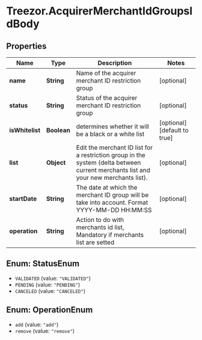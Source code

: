 # Treezor.AcquirerMerchantIdGroupsIdBody

## Properties
Name | Type | Description | Notes
------------ | ------------- | ------------- | -------------
**name** | **String** | Name of the acquirer merchant ID restriction group | [optional] 
**status** | **String** | Status of the acquirer merchant ID restriction group | [optional] 
**isWhitelist** | **Boolean** | determines whether it will be a black or a white list | [optional] [default to true]
**list** | **Object** | Edit the merchant ID list for a restriction group in the system (delta between current merchants list and your new merchants list). | [optional] 
**startDate** | **String** | The date at which the merchant ID group will be take into account. Format YYYY-MM-DD HH:MM:SS | [optional] 
**operation** | **String** | Action to do with merchants id list, Mandatory if merchants list are setted | [optional] 

<a name="StatusEnum"></a>
## Enum: StatusEnum

* `VALIDATED` (value: `"VALIDATED"`)
* `PENDING` (value: `"PENDING"`)
* `CANCELED` (value: `"CANCELED"`)


<a name="OperationEnum"></a>
## Enum: OperationEnum

* `add` (value: `"add"`)
* `remove` (value: `"remove"`)

